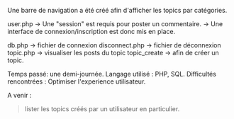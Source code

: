 
Une barre de navigation a été créé afin d'afficher les topics par catégories.

user.php 
-> Une "session" est requis pour poster un commentaire.
-> Une interface de connexion/inscription est donc mis en place.

db.php -> fichier de connexion
disconnect.php -> fichier de déconnexion
topic.php -> visualiser les posts du topic
topic_create -> afin de créer un topic.

Temps passé: une demi-journée.
Langage utilisé : PHP, SQL.
Difficultés rencontrées : Optimiser l'experience utilisateur.


A venir :
> lister les topics créés par un utilisateur en particulier.
